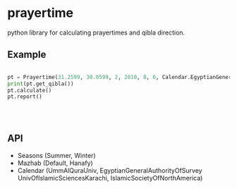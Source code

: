 # prayertime
python library for calculating prayertimes and qibla direction.


## Example

```python

pt = Prayertime(31.2599, 30.0599, 2, 2010, 8, 6, Calendar.EgyptianGeneralAuthorityOfSurvey, Mazhab.Default, Season.Summer)
print(pt.get_qibla())
pt.calculate()
pt.report()
    
    
    
```

## API 

- Seasons (Summer, Winter)
- Mazhab (Default, Hanafy)
- Calendar (UmmAlQuraUniv, EgyptianGeneralAuthorityOfSurvey UnivOfIslamicSciencesKarachi, IslamicSocietyOfNorthAmerica)
